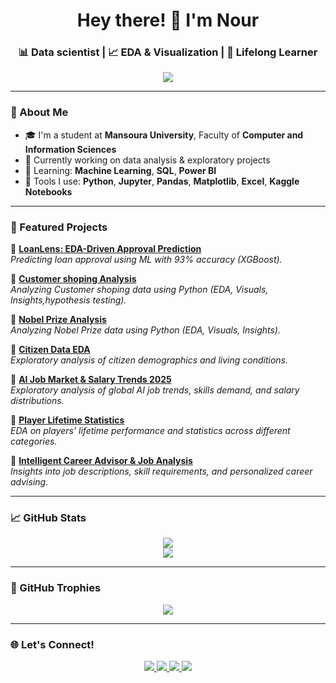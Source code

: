 <!-- Header -->
<h1 align="center">Hey there! 👋 I'm Nour</h1>
<h3 align="center">📊 Data scientist | 📈 EDA & Visualization | 🧠 Lifelong Learner</h3>

<p align="center">
  <img src="https://readme-typing-svg.demolab.com?font=Fira+Code&size=22&pause=1000&center=true&vCenter=true&width=435&lines=Turning+Data+into+Decisions;Exploring+Patterns+in+Numbers!" />
</p>

---

### 🧠 About Me

- 🎓 I'm a student at **Mansoura University**, Faculty of **Computer and Information Sciences**
- 🧪 Currently working on data analysis & exploratory projects  
- 🌱 Learning: **Machine Learning**, **SQL**, **Power BI**  
- 🧰 Tools I use: **Python**, **Jupyter**, **Pandas**, **Matplotlib**, **Excel**, **Kaggle Notebooks**

---

### 🚀 Featured Projects
🔹 [**LoanLens: EDA-Driven Approval Prediction**](https://www.kaggle.com/code/nourahmed1/loanlens-eda-driven-approval-prediction)  
*Predicting loan approval using ML with 93% accuracy (XGBoost).*
 
🔹 [**Customer shoping  Analysis**](https://www.kaggle.com/code/nourahmed1/eda-customer-shopping)  
*Analyzing Customer shoping data using Python (EDA, Visuals, Insights,hypothesis testing).*

🔹 [**Nobel Prize Analysis**](https://github.com/NOUR-wq277/NOBEL-PRIZE-ANALYSIS)  
*Analyzing Nobel Prize data using Python (EDA, Visuals, Insights).*

🔹 [**Citizen Data EDA**](https://github.com/NOUR-wq277/Citizen-Data-Analysis-EDA-)  
*Exploratory analysis of citizen demographics and living conditions.*

🔹 [**AI Job Market & Salary Trends 2025**](https://www.kaggle.com/code/nourahmed1/eda-global-ai-job-market-salary-trends-2025)  
*Exploratory analysis of global AI job trends, skills demand, and salary distributions.*

🔹 [**Player Lifetime Statistics**](https://www.kaggle.com/code/nourahmed1/eda-player-lifetime-statistics)  
*EDA on players' lifetime performance and statistics across different categories.*

🔹 [**Intelligent Career Advisor & Job Analysis**](https://www.kaggle.com/code/nourahmed1/eda-intelligent-career-advisor-and-job-analysis)  
*Insights into job descriptions, skill requirements, and personalized career advising.*



---

### 📈 GitHub Stats

<p align="center">
  <img src="https://github-readme-stats.vercel.app/api?username=NOUR-wq277&show_icons=true&theme=tokyonight" />
  <br />
  <img src="https://github-readme-stats.vercel.app/api/top-langs/?username=NOUR-wq277&layout=compact&theme=tokyonight" />
</p>

---

### 🏅 GitHub Trophies

<p align="center">
  <img src="https://github-profile-trophy.vercel.app/?username=NOUR-wq277&theme=algolia&no-frame=true&margin-w=10" />
</p>

---

### 🌐 Let's Connect!

<p align="center">
  <a href="https://www.linkedin.com/in/nour-ahmed-13677531b?utm_source=share&utm_campaign=share_via&utm_content=profile&utm_medium=android_app" target="_blank">
    <img src="https://img.shields.io/badge/LinkedIn-blue?style=for-the-badge&logo=linkedin&logoColor=white" />
  </a>
  <a href="https://www.facebook.com/share/16HuwwtTiC/" target="_blank">
    <img src="https://img.shields.io/badge/Facebook-1877F2?style=for-the-badge&logo=facebook&logoColor=white" />
  </a>
  <a href="mailto:siisquakzj899@gmail.com">
    <img src="https://img.shields.io/badge/Gmail-D14836?style=for-the-badge&logo=gmail&logoColor=white" />
  </a>
  <a href="https://www.kaggle.com/nourahmed1" target="_blank">
    <img src="https://img.shields.io/badge/Kaggle-20BEFF?style=for-the-badge&logo=kaggle&logoColor=white" />
  </a>
</p>
